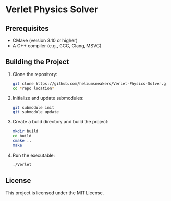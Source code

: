 # Verlet Physics Solver

## Prerequisites

- CMake (version 3.10 or higher)
- A C++ compiler (e.g., GCC, Clang, MSVC)

## Building the Project

1. Clone the repository:

    ```sh
    git clone https://github.com/heliumsneakers/Verlet-Physics-Solver.git
    cd *repo location*
    ```

2. Initialize and update submodules:

    ```sh
    git submodule init
    git submodule update
    ```

3. Create a build directory and build the project:

    ```sh
    mkdir build
    cd build
    cmake ..
    make
    ```

4. Run the executable:

    ```sh
    ./Verlet
    ```

## License

This project is licensed under the MIT License.


